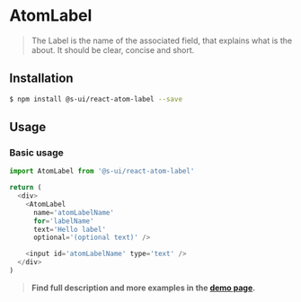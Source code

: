 # AtomLabel

> The Label is the name of the associated field, that explains what is the about. It should be clear, concise and short.

<!-- ![](./assets/preview.png) -->

## Installation

```sh
$ npm install @s-ui/react-atom-label --save
```

## Usage

### Basic usage
```js
import AtomLabel from '@s-ui/react-atom-label'

return (
  <div>
    <AtomLabel
      name='atomLabelName'
      for='labelName'
      text='Hello label'
      optional='(optional text)' />

    <input id='atomLabelName' type='text' />
  </div>
)
```


> **Find full description and more examples in the [demo page](https://sui-components.now.sh/workbench/atom/label/demo).**
